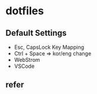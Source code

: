 # dotfiles

## Default Settings

* Esc, CapsLock Key Mapping
* Ctrl + Space => kor/eng change
* WebStrom
* VSCode

## refer

